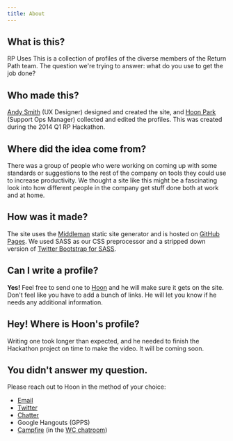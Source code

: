 ```yaml
---
title: About
---
```


## What is this?

RP Uses This is a collection of profiles of the diverse members of the Return Path team. The question we're trying to answer: what do you use to get the job done?

## Who made this?

[Andy Smith](http://rpfaces.returnpath.net/andy.smith) (UX Designer) designed and created the site, and [Hoon Park](http://rpfaces.returnpath.net/hoon.park) (Support Ops Manager) collected and edited the profiles. This was created during the 2014 Q1 RP Hackathon.

## Where did the idea come from?

There was a group of people who were working on coming up with some standards or suggestions to the rest of the company on tools they could use to increase productivity. We thought a site like this might be a fascinating look into how different people in the company get stuff done both at work and at home.

## How was it made?

The site uses the [Middleman](http://middlemanapp.com/) static site generator and is hosted on [GitHub Pages](http://pages.github.com/). We used SASS as our CSS preprocessor and a stripped down version of [Twitter Bootstrap for SASS](https://github.com/twbs/bootstrap-sass).

## Can I write a profile?

**Yes!** Feel free to send one to [Hoon](mailto:hoon.park@returnpath.com?Subject=I%20wrote%20a%20RP%20Uses%20This%20profile) and he will make sure it gets on the site. Don't feel like you have to add a bunch of links. He will let you know if he needs any additional information.

## Hey! Where is Hoon's profile?

Writing one took longer than expected, and he needed to finish the Hackathon project on time to make the video. It will be coming soon.

## You didn't answer my question.

Please reach out to Hoon in the method of your choice:

* [Email](mailto:hoon.park@returnpath.com)
* [Twitter](https://twitter.com/hoonpark)
* [Chatter](https://ssl.salesforce.com/_ui/core/userprofile/UserProfilePage?u=0050000000756ke&tab=sfdc.ProfilePlatformFeed)
* Google Hangouts (GPPS)
* [Campfire](https://returnpath.campfirenow.com/) (in the [WC chatroom](https://returnpath.campfirenow.com/room/559012))